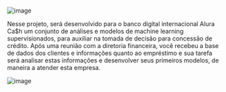 ![image](https://user-images.githubusercontent.com/37338334/188255541-366fe36a-cc93-4fd8-a4de-b98fc7ed3f83.png)

Nesse projeto, será desenvolvido para o banco digital internacional Alura Ca$h um conjunto de análises e modelos de machine learning supervisionados, para auxiliar na tomada de decisão para concessão de crédito. Após uma reunião com a diretoria financeira, você recebeu a base de dados dos clientes e informações quanto ao empréstimo e sua tarefa será analisar estas informações e desenvolver seus primeiros modelos, de maneira a atender esta empresa.

![image](https://user-images.githubusercontent.com/37338334/188255579-1f9c90d9-fd73-4ecb-935d-802b53c258bb.png)
